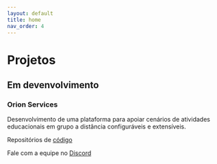 ```yaml
---
layout: default
title: home
nav_order: 4
---  
```

  
# Projetos

## Em devenvolvimento

### Orion Services

Desenvolvimento de uma plataforma para apoiar cenários de atividades educacionais em grupo a distância configuráveis e extensíveis.

Repositórios de [código](https://orion-services.dev)

Fale com a equipe no [Discord](https://discord.gg/QXcNvyy)

